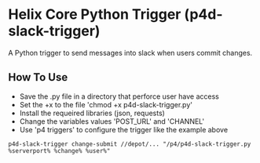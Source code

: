 # Helix Core Python Trigger (p4d-slack-trigger)

A Python trigger to send messages into slack when users commit changes.

## How To Use

- Save the .py file in a directory that perforce user have access
- Set the +x to the file 'chmod +x p4d-slack-trigger.py'
- Install the requeired libraries (json, requests)
- Change the variables values 'POST_URL' and 'CHANNEL'
- Use 'p4 triggers' to configure the trigger like the example above

```
p4d-slack-trigger change-submit //depot/... "/p4/p4d-slack-trigger.py %serverport% %change% %user%"
```
